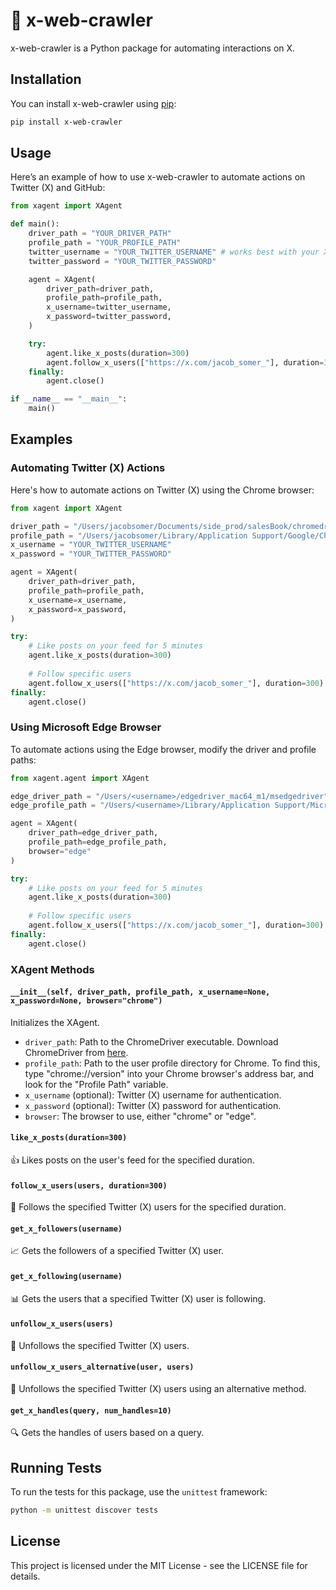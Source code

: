 
# 🚀 x-web-crawler

x-web-crawler is a Python package for automating interactions on X.

## Installation

You can install x-web-crawler using [pip](https://pypi.org/project/x-web-crawler/):

```bash
pip install x-web-crawler
```

## Usage

Here’s an example of how to use x-web-crawler to automate actions on Twitter (X) and GitHub:

```python
from xagent import XAgent

def main():
    driver_path = "YOUR_DRIVER_PATH"
    profile_path = "YOUR_PROFILE_PATH"
    twitter_username = "YOUR_TWITTER_USERNAME" # works best with your X handle and not email
    twitter_password = "YOUR_TWITTER_PASSWORD"

    agent = XAgent(
        driver_path=driver_path,
        profile_path=profile_path,
        x_username=twitter_username,
        x_password=twitter_password,
    )

    try:
        agent.like_x_posts(duration=300)
        agent.follow_x_users(["https://x.com/jacob_somer_"], duration=300)
    finally:
        agent.close()

if __name__ == "__main__":
    main()
```

## Examples

### Automating Twitter (X) Actions

Here's how to automate actions on Twitter (X) using the Chrome browser:

```python
from xagent import XAgent

driver_path = "/Users/jacobsomer/Documents/side_prod/salesBook/chromedriver-mac-arm64/chromedriver"
profile_path = "/Users/jacobsomer/Library/Application Support/Google/Chrome/chromeProfile"
x_username = "YOUR_TWITTER_USERNAME"
x_password = "YOUR_TWITTER_PASSWORD"

agent = XAgent(
    driver_path=driver_path,
    profile_path=profile_path,
    x_username=x_username,
    x_password=x_password,
)

try:
    # Like posts on your feed for 5 minutes
    agent.like_x_posts(duration=300)
    
    # Follow specific users
    agent.follow_x_users(["https://x.com/jacob_somer_"], duration=300)
finally:
    agent.close()
```

### Using Microsoft Edge Browser

To automate actions using the Edge browser, modify the driver and profile paths:

```python
from xagent.agent import XAgent

edge_driver_path = "/Users/<username>/edgedriver_mac64_m1/msedgedriver"
edge_profile_path = "/Users/<username>/Library/Application Support/Microsoft Edge/User Data"

agent = XAgent(
    driver_path=edge_driver_path, 
    profile_path=edge_profile_path, 
    browser="edge"
)

try:
    # Like posts on your feed for 5 minutes
    agent.like_x_posts(duration=300)
    
    # Follow specific users
    agent.follow_x_users(["https://x.com/jacob_somer_"], duration=300)
finally:
    agent.close()
```

### XAgent Methods

#### `__init__(self, driver_path, profile_path, x_username=None, x_password=None, browser="chrome")`

Initializes the XAgent.

- `driver_path`: Path to the ChromeDriver executable. Download ChromeDriver from [here](https://googlechromelabs.github.io/chrome-for-testing/).
- `profile_path`: Path to the user profile directory for Chrome. To find this, type "chrome://version" into your Chrome browser's address bar, and look for the "Profile Path" variable.
- `x_username` (optional): Twitter (X) username for authentication.
- `x_password` (optional): Twitter (X) password for authentication.
- `browser`: The browser to use, either "chrome" or "edge".

#### `like_x_posts(duration=300)`

👍 Likes posts on the user's feed for the specified duration.

#### `follow_x_users(users, duration=300)`

👥 Follows the specified Twitter (X) users for the specified duration.

#### `get_x_followers(username)`

📈 Gets the followers of a specified Twitter (X) user.

#### `get_x_following(username)`

📊 Gets the users that a specified Twitter (X) user is following.

#### `unfollow_x_users(users)`

🚫 Unfollows the specified Twitter (X) users.

#### `unfollow_x_users_alternative(user, users)`

🔄 Unfollows the specified Twitter (X) users using an alternative method.

#### `get_x_handles(query, num_handles=10)`

🔍 Gets the handles of users based on a query.

## Running Tests

To run the tests for this package, use the `unittest` framework:

```bash
python -m unittest discover tests
```

## License

This project is licensed under the MIT License - see the LICENSE file for details.

